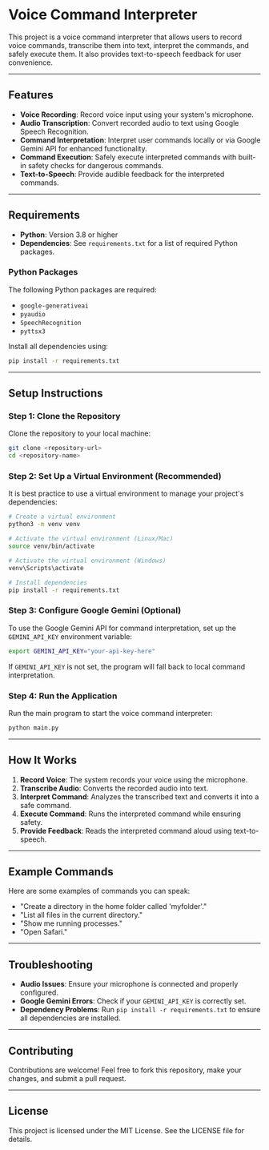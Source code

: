 # Voice Command Interpreter

This project is a voice command interpreter that allows users to record voice commands, transcribe them into text, interpret the commands, and safely execute them. It also provides text-to-speech feedback for user convenience.

---

## Features
- **Voice Recording**: Record voice input using your system's microphone.
- **Audio Transcription**: Convert recorded audio to text using Google Speech Recognition.
- **Command Interpretation**: Interpret user commands locally or via Google Gemini API for enhanced functionality.
- **Command Execution**: Safely execute interpreted commands with built-in safety checks for dangerous commands.
- **Text-to-Speech**: Provide audible feedback for the interpreted commands.

---

## Requirements

- **Python**: Version 3.8 or higher
- **Dependencies**: See `requirements.txt` for a list of required Python packages.

### Python Packages
The following Python packages are required:
- `google-generativeai`
- `pyaudio`
- `SpeechRecognition`
- `pyttsx3`

Install all dependencies using:
```bash
pip install -r requirements.txt
```

---

## Setup Instructions

### Step 1: Clone the Repository
Clone the repository to your local machine:
```bash
git clone <repository-url>
cd <repository-name>
```

### Step 2: Set Up a Virtual Environment (Recommended)
It is best practice to use a virtual environment to manage your project's dependencies:
```bash
# Create a virtual environment
python3 -m venv venv

# Activate the virtual environment (Linux/Mac)
source venv/bin/activate

# Activate the virtual environment (Windows)
venv\Scripts\activate

# Install dependencies
pip install -r requirements.txt
```

### Step 3: Configure Google Gemini (Optional)
To use the Google Gemini API for command interpretation, set up the `GEMINI_API_KEY` environment variable:
```bash
export GEMINI_API_KEY="your-api-key-here"
```
If `GEMINI_API_KEY` is not set, the program will fall back to local command interpretation.

### Step 4: Run the Application
Run the main program to start the voice command interpreter:
```bash
python main.py
```

---

## How It Works
1. **Record Voice**: The system records your voice using the microphone.
2. **Transcribe Audio**: Converts the recorded audio into text.
3. **Interpret Command**: Analyzes the transcribed text and converts it into a safe command.
4. **Execute Command**: Runs the interpreted command while ensuring safety.
5. **Provide Feedback**: Reads the interpreted command aloud using text-to-speech.

---

## Example Commands
Here are some examples of commands you can speak:
- "Create a directory in the home folder called 'myfolder'."
- "List all files in the current directory."
- "Show me running processes."
- "Open Safari."

---

## Troubleshooting
- **Audio Issues**: Ensure your microphone is connected and properly configured.
- **Google Gemini Errors**: Check if your `GEMINI_API_KEY` is correctly set.
- **Dependency Problems**: Run `pip install -r requirements.txt` to ensure all dependencies are installed.

---

## Contributing
Contributions are welcome! Feel free to fork this repository, make your changes, and submit a pull request.

---

## License
This project is licensed under the MIT License. See the LICENSE file for details.